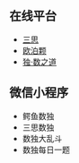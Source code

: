 ## 在线平台
- [三思](https://www.12634.com/pk)
- [欧泊颗](https://p.oubk.com/pk)
- [独·数之道](http://www.sudokufans.org.cn/pk/index.php)

## 微信小程序
- 鳄鱼数独
- 三思数独
- 数独大乱斗
- 数独每日一题
